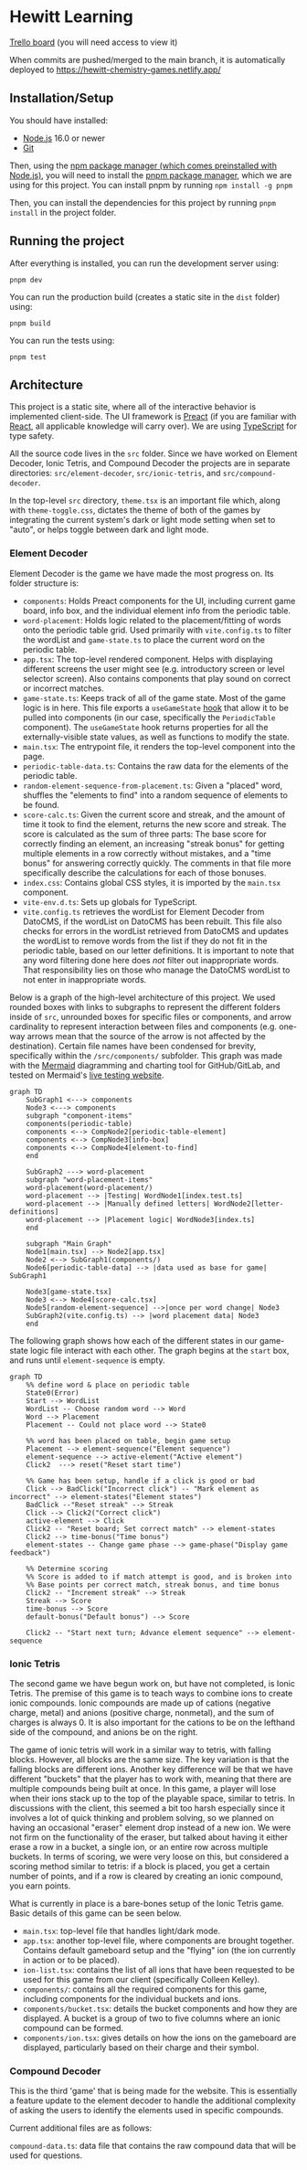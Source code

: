 # Hewitt Learning

[Trello board](https://trello.com/b/cKhbgr5G/soft-eng-project) (you will need access to view it)

When commits are pushed/merged to the main branch, it is automatically deployed to https://hewitt-chemistry-games.netlify.app/

## Installation/Setup

You should have installed:

- [Node.js](https://nodejs.org/en/) 16.0 or newer
- [Git](https://git-scm.com/)

Then, using the [npm package manager (which comes preinstalled with Node.js)](https://www.npmjs.com/package/npm), you will need to install the [pnpm package manager](https://pnpm.io/), which we are using for this project. You can install pnpm by running `npm install -g pnpm`

Then, you can install the dependencies for this project by running `pnpm install` in the project folder.

## Running the project

After everything is installed, you can run the development server using:

```
pnpm dev
```

You can run the production build (creates a static site in the `dist` folder) using:

```
pnpm build
```

You can run the tests using:

```
pnpm test
```

## Architecture

This project is a static site, where all of the interactive behavior is implemented client-side. The UI framework is [Preact](https://preactjs.com/tutorial/) (if you are familiar with [React](https://reactjs.org/), all applicable knowledge will carry over). We are using [TypeScript](https://www.typescriptlang.org/) for type safety.

All the source code lives in the `src` folder. Since we have worked on Element Decoder, Ionic Tetris, and Compound Decoder the projects are in separate directories: `src/element-decoder`, `src/ionic-tetris`, and `src/compound-decoder`. 

In the top-level `src` directory, `theme.tsx` is an important file which, along with `theme-toggle.css`, dictates the theme of both of the games by integrating the current system's dark or light mode setting when set to "auto", or helps toggle between dark and light mode.

### Element Decoder

Element Decoder is the game we have made the most progress on. Its folder structure is:

- `components`: Holds Preact components for the UI, including current game board, info box, and the individual element info from the periodic table.
- `word-placement`: Holds logic related to the placement/fitting of words onto the periodic table grid. Used primarily with `vite.config.ts` to filter the wordList and `game-state.ts` to place the current word on the periodic table.
- `app.tsx`: The top-level rendered component. Helps with displaying different screens the user might see (e.g. introductory screen or level selector screen). Also contains components that play sound on correct or incorrect matches.
- `game-state.ts`: Keeps track of all of the game state. Most of the game logic is in here. This file exports a `useGameState` [hook](https://preactjs.com/guide/v10/hooks) that allow it to be pulled into components (in our case, specifically the `PeriodicTable` component). The `useGameState` hook returns properties for all the externally-visible state values, as well as functions to modify the state.
- `main.tsx`: The entrypoint file, it renders the top-level component into the page.
- `periodic-table-data.ts`: Contains the raw data for the elements of the periodic table.
- `random-element-sequence-from-placement.ts`: Given a "placed" word, shuffles the "elements to find" into a random sequence of elements to be found.
- `score-calc.ts`: Given the current score and streak, and the amount of time it took to find the element, returns the new score and streak. The score is calculated as the sum of three parts: The base score for correctly finding an element, an increasing "streak bonus" for getting multiple elements in a row correctly without mistakes, and a "time bonus" for answering correctly quickly. The comments in that file more specifically describe the calculations for each of those bonuses.
- `index.css`: Contains global CSS styles, it is imported by the `main.tsx` component.
- `vite-env.d.ts`: Sets up globals for TypeScript.
- `vite.config.ts` retrieves the wordList for Element Decoder from DatoCMS, if the wordList on DatoCMS has been rebuilt. This file also checks for errors in the wordList retrieved from DatoCMS and updates the wordList to remove words from the list if they do not fit in the periodic table, based on our letter definitions. It is important to note that any word filtering done here does _not_ filter out inappropriate words. That responsibility lies on those who manage the DatoCMS wordList to not enter in inappropriate words.

Below is a graph of the high-level architecture of this project. We used rounded boxes with links to subgraphs to represent the different folders inside of `src`, unrounded boxes for specific files or components, and arrow cardinality to represent interaction between files and components (e.g. one-way arrows mean that the source of the arrow is not affected by the destination). Certain file names have been condensed for brevity, specifically within the `/src/components/` subfolder. This graph was made with the [Mermaid](https://mermaid.js.org/) diagramming and charting tool for GitHub/GitLab, and tested on Mermaid's [live testing website](https://mermaid.live/).

```mermaid
graph TD
    SubGraph1 <---> components
    Node3 <---> components
    subgraph "component-items"
    components(periodic-table)
    components <--> CompNode2[periodic-table-element]
    components <--> CompNode3[info-box]
    components <--> CompNode4[element-to-find]
    end

    SubGraph2 ---> word-placement
    subgraph "word-placement-items"
    word-placement(word-placement/)
    word-placement --> |Testing| WordNode1[index.test.ts]
    word-placement --> |Manually defined letters| WordNode2[letter-definitions]
    word-placement --> |Placement logic| WordNode3[index.ts]
    end

    subgraph "Main Graph"
    Node1[main.tsx] --> Node2[app.tsx]
    Node2 <--> SubGraph1(components/)
    Node6[periodic-table-data] --> |data used as base for game| SubGraph1

    Node3[game-state.tsx]
    Node3 <--> Node4[score-calc.tsx]
    Node5[random-element-sequence] -->|once per word change| Node3
    SubGraph2(vite.config.ts) --> |word placement data| Node3
    end
```

The following graph shows how each of the different states in our game-state logic file interact with each other. The graph begins at the `start` box, and runs until `element-sequence` is empty.

```mermaid
graph TD
    %% define word & place on periodic table
    State0(Error)
    Start --> WordList
    WordList -- Choose random word --> Word
    Word --> Placement
    Placement -- Could not place word --> State0

    %% word has been placed on table, begin game setup
    Placement --> element-sequence("Element sequence")
    element-sequence --> active-element("Active element")
    Click2  ---> reset("Reset start time")

    %% Game has been setup, handle if a click is good or bad
    Click --> BadClick("Incorrect click") -- "Mark element as incorrect" --> element-states("Element states")
    BadClick --"Reset streak" --> Streak
    Click --> Click2("Correct click")
    active-element --> Click
    Click2 -- "Reset board; Set correct match" --> element-states
    Click2 --> time-bonus("Time bonus")
    element-states -- Change game phase --> game-phase("Display game feedback")

    %% Determine scoring
    %% Score is added to if match attempt is good, and is broken into
    %% Base points per correct match, streak bonus, and time bonus
    Click2 -- "Increment streak" --> Streak
    Streak --> Score
    time-bonus --> Score
    default-bonus("Default bonus") --> Score

    Click2 -- "Start next turn; Advance element sequence" --> element-sequence
```

### Ionic Tetris

The second game we have begun work on, but have not completed, is Ionic Tetris. The premise of this game is to teach ways to combine ions to create ionic compounds. Ionic compounds are made up of cations (negative charge, metal) and anions (positive charge, nonmetal), and the sum of charges is always 0. It is also important for the cations to be on the lefthand side of the compound, and anions be on the right.

The game of ionic tetris will work in a similar way to tetris, with falling blocks. However, all blocks are the same size. The key variation is that the falling blocks are different ions. Another key difference will be that we have different "buckets" that the player has to work with, meaning that there are multiple compounds being built at once. In this game, a player will lose when their ions stack up to the top of the playable space, similar to tetris. In discussions with the client, this seemed a bit too harsh especially since it involves a lot of quick thinking and problem solving, so we planned on having an occasional "eraser" element drop instead of a new ion. We were not firm on the functionality of the eraser, but talked about having it either erase a row in a bucket, a single ion, or an entire row across multiple buckets. In terms of scoring, we were very loose on this, but considered a scoring method similar to tetris: if a block is placed, you get a certain number of points, and if a row is cleared by creating an ionic compound, you earn points.

What is currently in place is a bare-bones setup of the Ionic Tetris game. Basic details of this game can be seen below.

- `main.tsx`: top-level file that handles light/dark mode.
- `app.tsx`: another top-level file, where components are brought together. Contains default gameboard setup and the "flying" ion (the ion currently in action or to be placed).
- `ion-list.tsx`: contains the list of all ions that have been requested to be used for this game from our client (specifically Colleen Kelley).
- `components/`: contains all the required components for this game, including components for the individual buckets and ions.
- `components/bucket.tsx`: details the bucket components and how they are displayed. A bucket is a group of two to five columns where an ionic compound can be formed.
- `components/ion.tsx`: gives details on how the ions on the gameboard are displayed, particularly based on their charge and their symbol.

### Compound Decoder

This is the third 'game' that is being made for the website. This is essentially a feature update to the element decoder to handle the additional complexity of asking the users to identify the elements used in specific compounds.

Current additional files are as follows:

`compound-data.ts`: data file that contains the raw compound data that will be used for questions.
